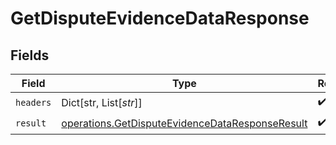 # GetDisputeEvidenceDataResponse


## Fields

| Field                                                                                                              | Type                                                                                                               | Required                                                                                                           | Description                                                                                                        |
| ------------------------------------------------------------------------------------------------------------------ | ------------------------------------------------------------------------------------------------------------------ | ------------------------------------------------------------------------------------------------------------------ | ------------------------------------------------------------------------------------------------------------------ |
| `headers`                                                                                                          | Dict[str, List[*str*]]                                                                                             | :heavy_check_mark:                                                                                                 | N/A                                                                                                                |
| `result`                                                                                                           | [operations.GetDisputeEvidenceDataResponseResult](../../models/operations/getdisputeevidencedataresponseresult.md) | :heavy_check_mark:                                                                                                 | N/A                                                                                                                |